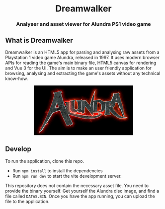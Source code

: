 <h1 align="center">Dreamwalker</h1>
<h3 align="center">Analyser and asset viewer for Alundra PS1 video game</h3>

## What is Dreamwalker

Dreamwalker is an HTML5 app for parsing and analysing raw assets from a Playstation 1 video game Alundra, released in 1997. It uses modern browser APIs for reading the game's main binary file, HTML5 canvas for rendering and Vue 3 for the UI. The aim is to make an user friendly application for browsing, analysing and extracting the game's assets without any technical know-how.

<p align="center">
  <img src="./github/assets/alundra-logo.bmp">
</p>

## Develop

To run the application, clone this repo.

- Run `npm install` to install the dependencies
- Run `npm run dev` to start the vite development server.

This repository does not contain the necessary asset file. You need to provide the binary yourself. Get yourself the Alundra disc image, and find a file called `DATAS.BIN`. Once you have the app running, you can upload the file to the application.
